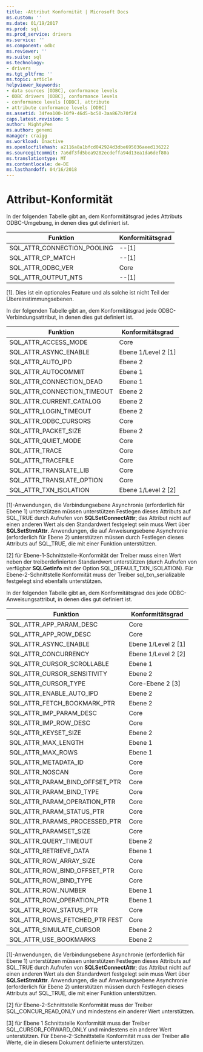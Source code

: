 ```yaml
---
title: -Attribut Konformität | Microsoft Docs
ms.custom: ''
ms.date: 01/19/2017
ms.prod: sql
ms.prod_service: drivers
ms.service: ''
ms.component: odbc
ms.reviewer: ''
ms.suite: sql
ms.technology:
- drivers
ms.tgt_pltfrm: ''
ms.topic: article
helpviewer_keywords:
- data sources [ODBC], conformance levels
- ODBC drivers [ODBC], conformance levels
- conformance levels [ODBC], attribute
- attribute conformance levels [ODBC]
ms.assetid: 34fea100-10f9-46d5-bc50-3aa867b70f24
caps.latest.revision: 5
author: MightyPen
ms.author: genemi
manager: craigg
ms.workload: Inactive
ms.openlocfilehash: a2116a8a1bfcd042924d3dbe695036aeed136222
ms.sourcegitcommit: 7a6df3fd5bea9282ecdeffa94d13ea1da6def80a
ms.translationtype: MT
ms.contentlocale: de-DE
ms.lasthandoff: 04/16/2018
---
```

# <a name="attribute-conformance"></a>Attribut-Konformität
In der folgenden Tabelle gibt an, dem Konformitätsgrad jedes Attributs ODBC-Umgebung, in denen dies gut definiert ist.  
  
|Funktion|Konformitätsgrad|  
|--------------|-----------------------|  
|SQL_ATTR_CONNECTION_POOLING|--[1]|  
|SQL_ATTR_CP_MATCH|--[1]|  
|SQL_ATTR_ODBC_VER|Core|  
|SQL_ATTR_OUTPUT_NTS|--[1]|  
  
 [1]. Dies ist ein optionales Feature und als solche ist nicht Teil der Übereinstimmungsebenen.  
  
 In der folgenden Tabelle gibt an, dem Konformitätsgrad jede ODBC-Verbindungsattribut, in denen dies gut definiert ist.  
  
|Funktion|Konformitätsgrad|  
|--------------|-----------------------|  
|SQL_ATTR_ACCESS_MODE|Core|  
|SQL_ATTR_ASYNC_ENABLE|Ebene 1/Level 2 [1]|  
|SQL_ATTR_AUTO_IPD|Ebene 2|  
|SQL_ATTR_AUTOCOMMIT|Ebene 1|  
|SQL_ATTR_CONNECTION_DEAD|Ebene 1|  
|SQL_ATTR_CONNECTION_TIMEOUT|Ebene 2|  
|SQL_ATTR_CURRENT_CATALOG|Ebene 2|  
|SQL_ATTR_LOGIN_TIMEOUT|Ebene 2|  
|SQL_ATTR_ODBC_CURSORS|Core|  
|SQL_ATTR_PACKET_SIZE|Ebene 2|  
|SQL_ATTR_QUIET_MODE|Core|  
|SQL_ATTR_TRACE|Core|  
|SQL_ATTR_TRACEFILE|Core|  
|SQL_ATTR_TRANSLATE_LIB|Core|  
|SQL_ATTR_TRANSLATE_OPTION|Core|  
|SQL_ATTR_TXN_ISOLATION|Ebene 1/Level 2 [2]|  
  
 [1]-Anwendungen, die Verbindungsebene Asynchronie (erforderlich für Ebene 1) unterstützen müssen unterstützen Festlegen dieses Attributs auf SQL_TRUE durch Aufrufen von **SQLSetConnectAttr**; das Attribut nicht auf einen anderen Wert als den Standardwert festgelegt sein muss Wert über **SQLSetStmtAttr**. Anwendungen, die auf Anweisungsebene Asynchronie (erforderlich für Ebene 2) unterstützen müssen durch Festlegen dieses Attributs auf SQL_TRUE, die mit einer Funktion unterstützen.  
  
 [2] für Ebene-1-Schnittstelle-Konformität der Treiber muss einen Wert neben der treiberdefinierten Standardwert unterstützen (durch Aufrufen von verfügbar **SQLGetInfo** mit der Option SQL_DEFAULT_TXN_ISOLATION). Für Ebene-2-Schnittstelle Konformität muss der Treiber sql_txn_serializable festgelegt sind ebenfalls unterstützen.  
  
 In der folgenden Tabelle gibt an, dem Konformitätsgrad des jede ODBC-Anweisungsattribut, in denen dies gut definiert ist.  
  
|Funktion|Konformitätsgrad|  
|--------------|-----------------------|  
|SQL_ATTR_APP_PARAM_DESC|Core|  
|SQL_ATTR_APP_ROW_DESC|Core|  
|SQL_ATTR_ASYNC_ENABLE|Ebene 1/Level 2 [1]|  
|SQL_ATTR_CONCURRENCY|Ebene 1/Level 2 [2]|  
|SQL_ATTR_CURSOR_SCROLLABLE|Ebene 1|  
|SQL_ATTR_CURSOR_SENSITIVITY|Ebene 2|  
|SQL_ATTR_CURSOR_TYPE|Core-Ebene 2 [3]|  
|SQL_ATTR_ENABLE_AUTO_IPD|Ebene 2|  
|SQL_ATTR_FETCH_BOOKMARK_PTR|Ebene 2|  
|SQL_ATTR_IMP_PARAM_DESC|Core|  
|SQL_ATTR_IMP_ROW_DESC|Core|  
|SQL_ATTR_KEYSET_SIZE|Ebene 2|  
|SQL_ATTR_MAX_LENGTH|Ebene 1|  
|SQL_ATTR_MAX_ROWS|Ebene 1|  
|SQL_ATTR_METADATA_ID|Core|  
|SQL_ATTR_NOSCAN|Core|  
|SQL_ATTR_PARAM_BIND_OFFSET_PTR|Core|  
|SQL_ATTR_PARAM_BIND_TYPE|Core|  
|SQL_ATTR_PARAM_OPERATION_PTR|Core|  
|SQL_ATTR_PARAM_STATUS_PTR|Core|  
|SQL_ATTR_PARAMS_PROCESSED_PTR|Core|  
|SQL_ATTR_PARAMSET_SIZE|Core|  
|SQL_ATTR_QUERY_TIMEOUT|Ebene 2|  
|SQL_ATTR_RETRIEVE_DATA|Ebene 1|  
|SQL_ATTR_ROW_ARRAY_SIZE|Core|  
|SQL_ATTR_ROW_BIND_OFFSET_PTR|Core|  
|SQL_ATTR_ROW_BIND_TYPE|Core|  
|SQL_ATTR_ROW_NUMBER|Ebene 1|  
|SQL_ATTR_ROW_OPERATION_PTR|Ebene 1|  
|SQL_ATTR_ROW_STATUS_PTR|Core|  
|SQL_ATTR_ROWS_FETCHED_PTR FEST|Core|  
|SQL_ATTR_SIMULATE_CURSOR|Ebene 2|  
|SQL_ATTR_USE_BOOKMARKS|Ebene 2|  
  
 [1]-Anwendungen, die Verbindungsebene Asynchronie (erforderlich für Ebene 1) unterstützen müssen unterstützen Festlegen dieses Attributs auf SQL_TRUE durch Aufrufen von **SQLSetConnectAttr**; das Attribut nicht auf einen anderen Wert als den Standardwert festgelegt sein muss Wert über **SQLSetStmtAttr**. Anwendungen, die auf Anweisungsebene Asynchronie (erforderlich für Ebene 2) unterstützen müssen durch Festlegen dieses Attributs auf SQL_TRUE, die mit einer Funktion unterstützen.  
  
 [2] für Ebene-2-Schnittstelle Konformität muss der Treiber SQL_CONCUR_READ_ONLY und mindestens ein anderer Wert unterstützen.  
  
 [3] für Ebene 1 Schnittstelle Konformität muss der Treiber SQL_CURSOR_FORWARD_ONLY und mindestens ein anderer Wert unterstützen. Für Ebene-2-Schnittstelle Konformität muss der Treiber alle Werte, die in diesem Dokument definierte unterstützen.
